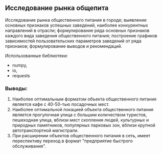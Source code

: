 ## Исследование рынка общепита

Исследование рынка общественного питания в городе; выявление основных признаков успешных заведений, наиболее конкурентных направлений в отрасли; формулирование ряда основных признаков каждого вида заведения общественного питания; построение графиков зависимостей пользовательских параметров заведений от ряда признаков;  формулирование выводов и рекомендаций.

Использованные библиотеки:
* numpy,
* io,
* requests 

### Выводы:
1. Наиболее оптимальным форматом объекта общественного питания является кафе с 40-50-тью посадочных мест.
2. Наиболее оптимальной локацией объекта общественного питания является прогулочная улица с большим количеством туристов, пешеходная улица, вблизи мест скопления людей, культурных и природных памятников, популярных парковых зон, вблизи крупной автотранспортной магистрали.
3. При расширении объектов общественного питания в сеть, имеет переспективу переход в формат "предприятие быстрого обслуживания".
